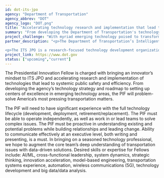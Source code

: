 ```yaml
---
id: dot-its-jpo
agency: "Department of Transportation"
agency_abbrev: "DOT"
agency_logo: "DOT.png"
title: "Accelerating technology research and implementation that lead to public safety and efficiency"
summary: "From developing the Department of Transportation's technology strategy and roadmap, to setting up centers of excellence in emerging technology areas, the PIF will be tasked with problem-solving America’s most pressing transportation matters."
project_challenge: "With myriad emerging technology poised to transform the way Americans move, how can we ensure America’s current and future transportation systems are safe and efficient?"
partner_description: "<p>The Department of Transportation’s Intelligent Transportation Systems Joint Program Office (ITS JPO) is the nexus of cutting-edge research, development and educational activities for technologies enabling society to move safer and more efficiently.</p>

<p>The ITS JPO is a research-focused technology development organization. We are a group of highly-motivated individuals from different walks of life working with and leading the department's cross-functional teams. While we think big, we start small then scale our successes. We operate as a meritocracy (your talent and work is your value, not your pedigree or rank), decisions are fueled by data, and we iterate and pivot based on what is of value to our stakeholders (Federal/State/Municipal/City agencies, the private sector, individual citizens, etc). As a senior advisor to the Joint Program Office, you will be integral to understanding and building solutions around key technologies including artificial intelligence (AI), automated driving and autonomous systems, wireless communications, cybersecurity and many more.</p>"
project_link: https://www.dot.gov
status: ["upcoming","current"]
---
```

The Presidential Innovation Fellow is charged with bringing an innovator’s mindset to ITS JPO and accelerating research and implementation of technologies that lead to systemic public safety and efficiency. From developing the agency’s technology strategy and roadmap to setting up centers of excellence in emerging technology areas, the PIF will problem-solve America’s most pressing transportation matters.

The PIF will need to have significant experience with the full technology lifecycle (development, deployment, retirement/replacement). The PIF must be able to operate independently, as well as work in or lead teams to solve complex issues. The PIF must be proactive in understanding existing and potential problems while building relationships and leading change. Ability to communicate effectively at an executive level, both writing and presenting, is a must. In bringing on a seasoned technology professional, we hope to augment the core team’s deep understanding of transportation issues with data-driven solutions. Desired skills or expertise for Fellows include: AI/ML, cross-functional leadership, system dynamics, strategic thinking, innovation acceleration, model-based engineering, transportation systems experience, automation, wireless communications (5G), technology development and big data/data analysis.
